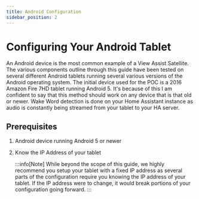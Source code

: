 ```yaml
---
title: Android Configuration
sidebar_position: 2
---
```


# Configuring Your Android Tablet

An Android device is the most common example of a View Assist Satellite. The various components outline through this guide have been tested on several different Android tablets running several various versions of the Android operating system. The initial device used for the POC is a 2016 Amazon Fire 7HD tablet running Android 5. It's because of this I am confident to say that this method should work on any device that is that old or newer. Wake Word detection is done on your Home Assistant instance as audio is constantly being streamed from your tablet to your HA server.


## Prerequisites
1. Android device running Android 5 or newer
1. Know the IP Address of your tablet

    :::info[Note]
    While beyond the scope of this guide, we highly recommend you setup your tablet with a fixed IP address as several parts of the configuration require you knowing the IP address of your tablet. If the IP address were to change, it would break portions of
    your configuration going forward.
    :::